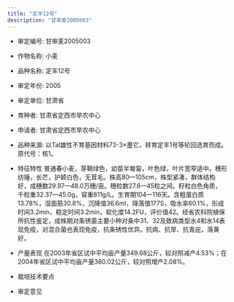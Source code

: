 ```yaml
---
title: "定丰12号"
description: "甘审麦2005003"
---
```

* 审定编号:  甘审麦2005003

*  作物名称:  小麦

*  品种名称:  定丰12号

*  审定年份:  2005

*  审定单位:  甘肃省

* 育种者:  甘肃省定西市旱农中心

*  申请者:  甘肃省定西市旱农中心

*  品种来源:  以Tal雄性不育基因材料73-3×墨它，转育定丰1号等轮回选育而成。原代号：核1。

*  特征特性
普通春小麦，芽鞘绿色，幼苗半匍匐，叶色绿，叶片宽窄适中。穗形纺锤，长芒，护颖白色，无茸毛。株高80—105cm，株型紧凑，群体结构好，成穗数29.97—48.0万穗/亩。穗粒数27.6—45粒之间。籽粒白色角质，千粒重32.37—45.0g，容重811g/L。生育期104—116天。含粗蛋白质13.78%，湿面筋30.8%，沉降值36.6ml，降落值177S，吸水率60.1%，形成时间3.2min，稳定时间3.2min，软化度14.2FU，评价值42。经省农科院植保所抗性鉴定，成株期对条锈菌主要小种对条中31、32及致病类型水4和水14表现免疫，对混合菌也表现免疫，抗条锈性优异。抗病、抗旱、抗青庇，落黄好。

*  产量表现
在2003年省区试中平均亩产量349.68公斤，较对照减产4.53%；在2004年省区试中平均亩产量380.02公斤，较对照增产2.08%。

*  栽培技术要点


*  审定意见

